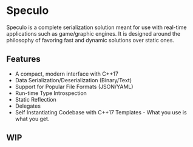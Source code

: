 # Speculo

Speculo is a complete serialization solution meant for use with real-time applications such as game/graphic engines. It is designed around the philosophy of favoring fast and dynamic solutions over static ones. 

## Features
- A compact, modern interface with C++17
- Data Serialization/Deserialization (Binary/Text)
- Support for Popular File Formats (JSON/YAML)
- Run-time Type Introspection 
- Static Reflection
- Delegates 
- Self Instantiating Codebase with C++17 Templates - What you use is what you get.

## WIP